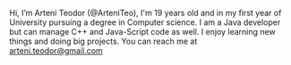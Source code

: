 Hi, I’m Arteni Teodor (@ArteniTeo), I'm 19 years old and in my first year 
of University pursuing a degree in Computer science.
I am a Java developer but can manage C++ and Java-Script code as well.
I enjoy learning new things and doing big projects.
You can reach me at arteni.teodor@gmail.com
